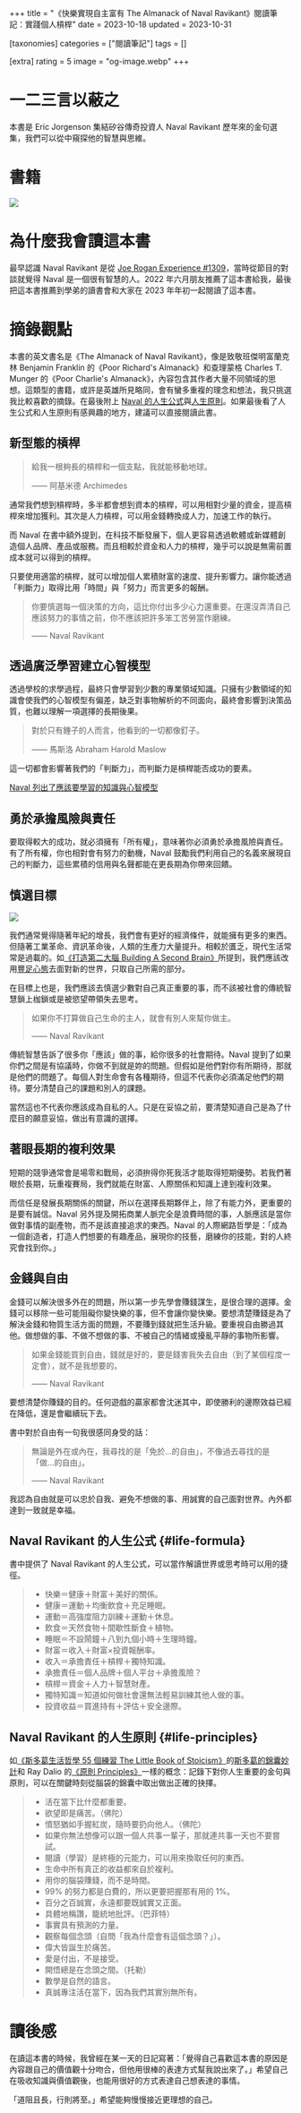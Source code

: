 +++
title = "《快樂實現自主富有 The Almanack of Naval Ravikant》閱讀筆記：實踐個人槓桿"
date = 2023-10-18
updated = 2023-10-31

[taxonomies]
categories = ["閱讀筆記"]
tags = []

[extra]
rating = 5
image = "og-image.webp"
+++

一二三言以蔽之
=======

本書是 Eric Jorgenson 集結矽谷傳奇投資人 Naval Ravikant 歷年來的金句選集，我們可以從中窺探他的智慧與思維。

書籍
==

[![](book.webp)](https://www.goodreads.com/book/show/54898389-the-almanack-of-naval-ravikant)

為什麼我會讀這本書
=========

最早認識 Naval Ravikant 是從 [Joe Rogan Experience #1309](https://youtu.be/3qHkcs3kG44)，當時從節目的對談就覺得 Naval 是一個很有智慧的人。2022 年六月朋友推薦了這本書給我，最後把這本書推薦到學弟的讀書會和大家在 2023 年年初一起閱讀了這本書。

摘錄觀點
====

本書的英文書名是《The Almanack of Naval Ravikant》，像是致敬班傑明富蘭克林 Benjamin Franklin 的《Poor Richard's Almanack》和查理蒙格 Charles T. Munger 的《Poor Charlie's Almanack》，內容包含其作者大量不同領域的思想。這類型的書籍，或許是英雄所見略同，會有蠻多重複的理念和想法，我只挑選我比較喜歡的摘錄。在最後附上 [Naval 的人生公式](#life-formula)與[人生原則](#life-principles)。如果最後看了人生公式和人生原則有感興趣的地方，建議可以直接閱讀此書。

新型態的槓桿
------

> 給我一根夠長的槓桿和一個支點，我就能移動地球。
>
> —— 阿基米德 Archimedes

通常我們想到槓桿時，多半都會想到資本的槓桿，可以用相對少量的資金，提高槓桿來增加獲利。其次是人力槓桿，可以用金錢轉換成人力，加速工作的執行。

而 Naval 在書中額外提到，在科技不斷發展下，個人更容易透過軟體或新媒體創造個人品牌、產品或服務。而且相較於資金和人力的槓桿，幾乎可以說是無需前置成本就可以得到的槓桿。

只要使用適當的槓桿，就可以增加個人累積財富的速度、提升影響力。讓你能透過「判斷力」取得比用「時間」與「努力」而言更多的報酬。

> 你要慎選每一個決策的方向，這比你付出多少心力還重要。在還沒弄清自己應該努力的事情之前，你不應該把許多笨工苦勞當作磨練。
>
> —— Naval Ravikant

透過廣泛學習建立心智模型
------------

透過學校的求學過程，最終只會學習到少數的專業領域知識。只擁有少數領域的知識會使我們的心智模型有偏差，缺乏對事物解析的不同面向，最終會影響到決策品質，也難以理解一項選擇的長期後果。

> 對於只有錘子的人而言，他看到的一切都像釘子。
>
> —— 馬斯洛 Abraham Harold Maslow

這一切都會影響著我們的「判斷力」，而判斷力是槓桿能否成功的要素。


[Naval 列出了應該要學習的知識與心智模型](@/wisdom/lists/naval-ravikant-a-latticework-of-mental-models.md)

勇於承擔風險與責任
---------

要取得較大的成功，就必須擁有「所有權」，意味著你必須勇於承擔風險與責任。有了所有權，你也相對會有努力的動機，Naval 鼓勵我們利用自己的名義來展現自己的判斷力，這些累積的信用與名聲都能在更長期為你帶來回饋。

慎選目標
----
![](want-all.webp)

我們通常覺得隨著年紀的增長，我們會有更好的經濟條件，就能擁有更多的東西。但隨著工業革命、資訊革命後，人類的生產力大量提升。相較於匱乏，現代生活常常是過載的。如[《打造第二大腦 Building A Second Brain》](@/reading-notes/building-a-second-brain/index.md)所提到，我們應該改用[豐足心態](@/reading-notes/building-a-second-brain/index.md#abundance-mindset)去面對新的世界，只取自己所需的部分。

在目標上也是，我們應該去慎選少數對自己真正重要的事，而不該被社會的傳統智慧鎖上枷鎖或是被慾望帶領失去思考。

> 如果你不打算做自己生命的主人，就會有別人來幫你做主。
>
> —— Naval Ravikant

傳統智慧告訴了很多你「應該」做的事，給你很多的社會期待。Naval 提到了如果你們之間是有協議時，你做不到就是妳的問題。但假如是他們對你有所期待，那就是他們的問題了。每個人對生命會有各種期待，但這不代表你必須滿足他們的期待。要分清楚自己的課題和別人的課題。

當然這也不代表你應該成為自私的人。只是在妥協之前，要清楚知道自己是為了什麼目的願意妥協，做出有意識的選擇。

著眼長期的複利效果
---------

短期的競爭通常會是場零和戰局，必須拚得你死我活才能取得短期優勢。若我們著眼於長期，玩重複賽局，我們就能在財富、人際關係和知識上達到複利效果。

而信任是發展長期關係的關鍵，所以在選擇長期夥伴上，除了有能力外，更重要的是要有誠信。Naval 另外提及開拓商業人脈完全是浪費時間的事，人脈應該是當你做對事情的副產物，而不是該直接追求的東西。Naval 的人際網路哲學是：「成為一個創造者，打造人們想要的有趣產品，展現你的技藝，磨練你的技能，對的人終究會找到你。」

金錢與自由
-----

金錢可以解決很多外在的問題，所以第一步先學會賺錢謀生，是很合理的選擇。金錢可以移除一些可能阻礙你變快樂的事，但不會讓你變快樂。要想清楚賺錢是為了解決金錢和物質生活方面的問題，不要賺到錢就把生活升級。要重視自由勝過其他。做想做的事、不做不想做的事、不被自己的情緒或擾亂平靜的事物所影響。

> 如果金錢能買到自由，錢就是好的，要是錢害我失去自由（到了某個程度一定會），就不是我想要的。
>
> —— Naval Ravikant

要想清楚你賺錢的目的。任何遊戲的贏家都會沈迷其中，即使勝利的邊際效益已經在降低，還是會繼續玩下去。

書中對於自由有一句我很感同身受的話：

> 無論是外在或內在，我尋找的是「免於...的自由」，不像過去尋找的是「做...的自由」。
>
> —— Naval Ravikant

我認為自由就是可以忠於自我、避免不想做的事、用誠實的自己面對世界。內外都達到一致就是幸福。

Naval Ravikant 的人生公式 {#life-formula}
-------------------

書中提供了 Naval Ravikant 的人生公式，可以當作解讀世界或思考時可以用的捷徑。

> -   快樂＝健康＋財富＋美好的關係。
> -   健康＝運動＋均衡飲食＋充足睡眠。
> -   運動＝高強度阻力訓練＋運動＋休息。
> -   飲食＝天然食物＋間歇性斷食＋植物。
> -   睡眠＝不設鬧鐘＋八到九個小時＋生理時鐘。
> -   財富＝收入＋財富×投資報酬率。
> -   收入＝承擔責任＋槓桿＋獨特知識。
> -   承擔責任＝個人品牌＋個人平台＋承擔風險？
> -   槓桿＝資金＋人力＋智慧財產。
> -   獨特知識＝知道如何做社會還無法輕易訓練其他人做的事。
> -   投資收益＝買進持有＋評估＋安全邊際。

Naval Ravikant 的人生原則 {#life-principles}
-------------------

如[《斯多葛生活哲學 55 個練習 The Little Book of Stoicism》](@/reading-notes/the-little-book-of-stoicism/index.md)的[斯多葛的錦囊妙計](@/reading-notes/the-little-book-of-stoicism/index.md#mental-hints)和 Ray Dalio 的[《原則 Principles》](@/reading-notes/principles/index.md)一樣的概念：記錄下對你人生重要的金句與原則，可以在關鍵時刻從腦袋的錦囊中取出做出正確的抉擇。

> -   活在當下比什麼都重要。
> -   欲望即是痛苦。（佛陀）
> -   憤怒猶如手握紅炭，隨時要扔向他人。（佛陀）
> -   如果你無法想像可以跟一個人共事一輩子，那就連共事一天也不要嘗試。
> -   閱讀（學習）是終極的元能力，可以用來換取任何的東西。
> -   生命中所有真正的收益都來自於複利。
> -   用你的腦袋賺錢，而不是時間。
> -   99% 的努力都是白費的，所以更要把握那有用的 1%。
> -   百分之百誠實，永遠都要既誠實又正面。
> -   具體地稱讚，籠統地批評。（巴菲特）
> -   事實具有預測的力量。
> -   觀察每個念頭（自問「我為什麼會有這個念頭？」）。
> -   偉大皆誕生於痛苦。
> -   愛是付出，不是接受。
> -   開悟總是在念頭之間。（托勒）
> -   數學是自然的語言。
> -   真誠專注活在當下，因為我們其實別無所有。

讀後感
===

在讀這本書的時候，我曾經在某一天的日記寫著：「覺得自己喜歡這本書的原因是內容跟自己的價值觀十分吻合，但他用很棒的表達方式幫我說出來了。」希望自己在吸收知識與價值觀後，也能用很好的方式表達自己想表達的事情。

「道阻且長，行則將至。」希望能夠慢慢接近更理想的自己。
